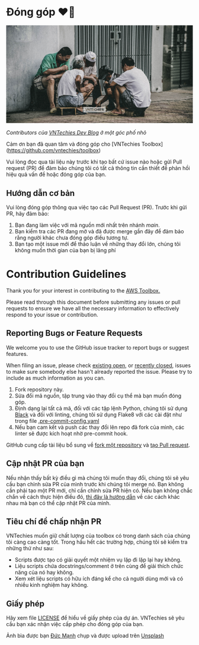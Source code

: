 # Đóng góp ❤️‍🔥

![Hãy đóng góp cho VNTechies Dev Blog bạn nhé](../contribute.png)

_Contributors của [VNTechies Dev Blog](https://vntechies.dev/) ở một góc phố nhỏ_

Cảm ơn bạn đã quan tâm và đóng góp cho [VNTechies Toolbox] (https://github.com/vntechies/toolbox)

Vui lòng đọc qua tài liệu này trước khi tạo bất cứ issue nào hoặc gửi Pull request (PR) để đảm bảo chúng tôi có tất cả thông tin cần thiết để phản hồi hiệu quả vấn đề hoặc đóng góp của bạn.

## Hướng dẫn cơ bản

Vui lòng đóng góp thông qua việc tạo các Pull Request (PR). Trước khi gửi PR, hãy đảm bảo:

1. Bạn đang làm việc với mã nguồn mới nhất trên nhánh _main_.
2. Bạn kiểm tra các PR đang mở và đã được merge gần đây để đảm bảo rằng người khác chưa đóng góp điều tương tự.
3. Bạn tạo một issue mới để thảo luận về những thay đổi lớn, chúng tôi không muốn thời gian của bạn bị lãng phí

# Contribution Guidelines

Thank you for your interest in contributing to the [AWS Toolbox.](https://github.com/dannysteenman/aws-toolbox)

Please read through this document before submitting any issues or pull requests to ensure we have all the necessary information to effectively respond to your issue or contribution.

## Reporting Bugs or Feature Requests

We welcome you to use the GitHub issue tracker to report bugs or suggest features.

When filing an issue, please check [existing open](https://github.com/dannysteenman/aws-toolbox/issues), or [recently closed](https://github.com/dannysteenman/aws-toolbox/issues?utf8=%E2%9C%93&q=is%3Aissue%20is%3Aclosed%20), issues to make sure somebody else hasn't already reported the issue. Please try to include as much information as you can.

1. Fork repository này.
2. Sửa đổi mã nguồn, tập trung vào thay đổi cụ thể mà bạn muốn đóng góp.
3. Định dạng lại tất cả mã, đối với các tập lệnh Python, chúng tôi sử dụng [Black](https://pypi.org/project/black/) và đối với linting, chúng tôi sử dụng Flake8 với các cài đặt như trong file [.pre-commit-config.yaml](../.pre-commit-config.yaml)
4. Nếu bạn cam kết và push các thay đổi lên repo đã fork của mình, các linter sẽ được kích hoạt nhờ pre-commit hook.

GitHub cung cấp tài liệu bổ sung về [fork một repository](https://help.github.com/articles/fork-a-repo/) và
[tạo Pull request](https://help.github.com/articles/creating-a-pull-request/).

## Cập nhật PR của bạn

Nếu nhận thấy bất kỳ điều gì mà chúng tôi muốn thay đổi, chúng tôi sẽ yêu cầu bạn chỉnh sửa PR của mình trước khi chúng tôi merge nó. Bạn không cần phải tạo một PR mới, chỉ cần chỉnh sửa PR hiện có. Nếu bạn không chắc chắn về cách thực hiện điều đó, [thì đây là hướng dẫn](https://github.com/RichardLitt/knowledge/blob/master/github/amending-a-commit-guide.md) về các cách khác nhau mà bạn có thể cập nhật PR của mình.

## Tiêu chí để chấp nhận PR

VNTechies muốn giữ chất lượng của toolbox có trong danh sách của chúng tôi càng cao càng tốt. Trong hầu hết các trường hợp, chúng tôi sẽ kiểm tra những thứ như sau:

- Scripts được tạo có giải quyết một nhiệm vụ lặp đi lặp lại hay không.
- Liệu scripts chứa docstrings/comment ở trên cùng để giải thích chức năng của nó hay không.
- Xem xét liệu scripts có hữu ích đáng kể cho cả người dùng mới và có nhiều kinh nghiệm hay không.

## Giấy phép

Hãy xem file [LICENSE](https://github.com/vntechies/toolbox/blob/main/LICENSE) để hiểu về giấy phép của dự án. VNTechies sẽ yêu cầu bạn xác nhận việc cấp phép cho đóng góp của bạn.

Ảnh bìa được bạn [Đức Mạnh](https://unsplash.com/@duzmanh26?utm_source=unsplash&utm_medium=referral&utm_content=creditCopyText) chụp và được upload trên [Unsplash](https://unsplash.com/s/photos/vietnam-people?utm_source=unsplash&utm_medium=referral&utm_content=creditCopyText)
